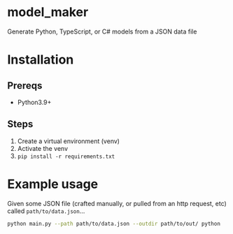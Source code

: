 # model_maker
Generate Python, TypeScript, or C# models from a JSON data file

# Installation

## Prereqs

* Python3.9+

## Steps

1. Create a virtual environment (venv)
1. Activate the venv
1. `pip install -r requirements.txt`

# Example usage

Given some JSON file (crafted manually, or pulled from an http request, etc) called `path/to/data.json`...

```bash
python main.py --path path/to/data.json --outdir path/to/out/ python
```
